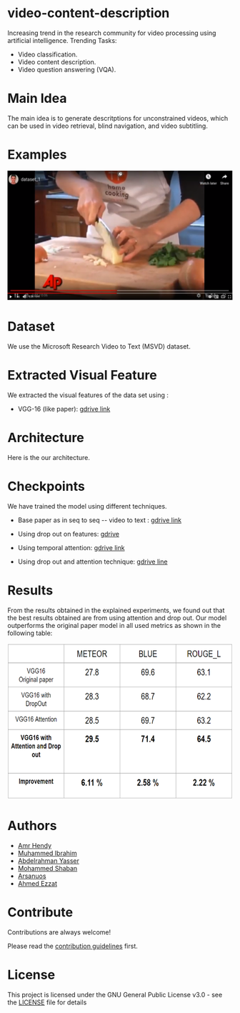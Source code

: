 # video-content-description

Increasing trend in the research community for video processing using artificial intelligence.
Trending Tasks:
- Video classification.
- Video content description.
- Video question answering (VQA).

# Main Idea

The main idea is to generate descritptions for unconstrained videos, which can be used in video retrieval, blind navigation, and video subtitling.

# Examples

[![Watch the video](Images/sample_video.png)](https://youtu.be/ZEtD5O7b9wA)

# Dataset

We use the Microsoft Research Video to Text (MSVD) dataset.

# Extracted Visual Feature
We extracted the visual features of the data set using :

* VGG-16 (like paper): [gdrive link](https://drive.google.com/drive/folders/1su2TCemk04fVmWslx00o-GsuJCBg91YT?usp=sharing)

# Architecture

Here is the our architecture.

<p align="center">
  <class="img-responsive" src="Images/arch.PNG">
</p>


# Checkpoints

We have trained the model using different techniques.

* Base paper as in seq to seq -- video to text : [gdrive link](https://drive.google.com/drive/folders/1KmBpGfgnm4-zsZbceZQG3R2gMkSMgtb7?usp=sharing)

* Using drop out on features: [gdrive](https://drive.google.com/drive/folders/1Aphqz8JH7WOGS-BU7xqMJ_4baTFiOtzM?usp=sharing)

* Using temporal attention: [gdrive link](https://drive.google.com/drive/folders/1kf1W24PsL636iWZT6kNPoFNqqtGccgvu?usp=sharing)

* Using drop out and attention technique: [gdrive line](https://drive.google.com/drive/folders/1dBczB0wqYeLumdRStyDfUOxK-o-sQ0h1?usp=sharing)

# Results

From the results obtained in the explained experiments,  we found out that the best results obtained are from using attention and drop out. Our model outperforms the original paper model in all used metrics as shown in the following table:

<p align="center">
  <img width="650" height="350" src="Images/results.PNG">
</p>

# Authors

* [Amr Hendy](https://github.com/AmrHendy)
* [Muhammed Ibrahim](https://github.com/MuhammedKhamis)
* [Abdelrahman Yasser](https://github.com/Abdelrhman-Yasser)
* [Mohammed Shaban](https://github.com/mohamed-shaapan)
* [Arsanuos](https://github.com/Arsanuos)
* [Ahmed Ezzat](https://github.com/AhmedMaghawry) 

# Contribute

Contributions are always welcome!

Please read the [contribution guidelines](contributing.md) first.


# License

This project is licensed under the GNU General Public License v3.0 - see the [LICENSE](LICENSE) file for details
